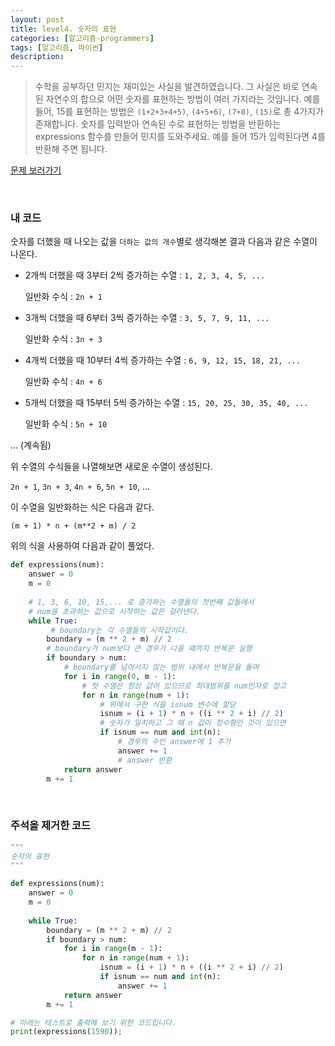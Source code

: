 ```yaml
---
layout: post
title: level4. 숫자의 표현
categories: [알고리즘-programmers]
tags: [알고리즘, 파이썬]
description: 
---
```


> 수학을 공부하던 민지는 재미있는 사실을 발견하였습니다. 그 사실은 바로 연속된 자연수의 합으로 어떤 숫자를 표현하는 방법이 여러 가지라는 것입니다. 예를 들어, 15를 표현하는 방법은
`(1+2+3+4+5)`, `(4+5+6)`, `(7+8)`, `(15)`로 총 4가지가 존재합니다. 숫자를 입력받아 연속된 수로 표현하는 방법을 반환하는 expressions 함수를 만들어 민지를 도와주세요. 예를 들어 15가 입력된다면 4를 반환해 주면 됩니다.

[문제 보러가기](https://programmers.co.kr/learn/challenge_codes/41)

<br>

### 내 코드

숫자를 더했을 때 나오는 값을 `더하는 값의 개수`별로 생각해본 결과 다음과 같은 수열이 나온다.

- 2개씩 더했을 때 3부터 2씩 증가하는 수열 : `1, 2, 3, 4, 5, ...` 
	
	일반화 수식 : `2n + 1`

- 3개씩 더했을 때 6부터 3씩 증가하는 수열 : `3, 5, 7, 9, 11, ...` 
	
	일반화 수식 : `3n + 3`
	
- 4개씩 더했을 때 10부터 4씩 증가하는 수열 : `6, 9, 12, 15, 18, 21, ...` 
	
	일반화 수식 : `4n + 6`
	
- 5개씩 더했을 때 15부터 5씩 증가하는 수열 : `15, 20, 25, 30, 35, 40, ...` 
	
	일반화 수식 : `5n + 10`

... (계속됨)

위 수열의 수식들을 나열해보면 새로운 수열이 생성된다. 

`2n + 1`, `3n + 3`, `4n + 6`, `5n + 10`, ...

이 수열을 일반화하는 식은 다음과 같다. 

```
(m + 1) * n + (m**2 + m) / 2
```

위의 식을 사용하여 다음과 같이 풀었다.

```python
def expressions(num):
    answer = 0
    m = 0
    
    # 1, 3, 6, 10, 15,... 로 증가하는 수열들의 첫번째 값들에서
    # num을 초과하는 값으로 시작하는 값은 걸러낸다.    
    while True:
    	 # boundary는 각 수열들의 시작값이다. 
        boundary = (m ** 2 + m) // 2
        # boundary가 num보다 큰 경우가 나올 때까지 반복문 실행
        if boundary > num:
            # boundary를 넘어서지 않는 범위 내에서 반복문을 돌며 
            for i in range(0, m - 1):
                # 첫 수열은 항상 값이 있으므로 최대범위를 num인자로 잡고
                for n in range(num + 1):
                    # 위에서 구한 식을 isnum 변수에 할당
                    isnum = (i + 1) * n + ((i ** 2 + i) // 2)
                    # 숫자가 일치하고 그 때 n 값이 정수형인 것이 있으면
                    if isnum == num and int(n):    
                        # 경우의 수인 answer에 1 추가
                        answer += 1
                        # answer 반환
            return answer
        m += 1
```

<br>

### 주석을 제거한 코드

```python
"""
숫자의 표현
"""

def expressions(num):
    answer = 0
    m = 0
    
    while True:
        boundary = (m ** 2 + m) // 2
        if boundary > num:
            for i in range(m - 1):
                for n in range(num + 1):
                    isnum = (i + 1) * n + ((i ** 2 + i) // 2)
                    if isnum == num and int(n):    
                        answer += 1
            return answer  
        m += 1

# 아래는 테스트로 출력해 보기 위한 코드입니다.
print(expressions(1590));
```

<br>

